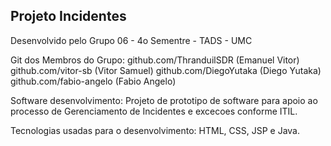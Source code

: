 ## Projeto Incidentes
Desenvolvido pelo Grupo 06 - 4o Sementre - TADS - UMC 

Git dos Membros do Grupo: 
github.com/ThranduilSDR (Emanuel Vitor)
github.com/vitor-sb     (Vitor Samuel)
github.com/DiegoYutaka  (Diego Yutaka)
github.com/fabio-angelo (Fabio Angelo)

Software desenvolvimento: 
Projeto de prototipo de software para apoio ao processo de Gerenciamento de Incidentes e excecoes conforme ITIL.

Tecnologias usadas para o desenvolvimento:
HTML, CSS, JSP e Java.